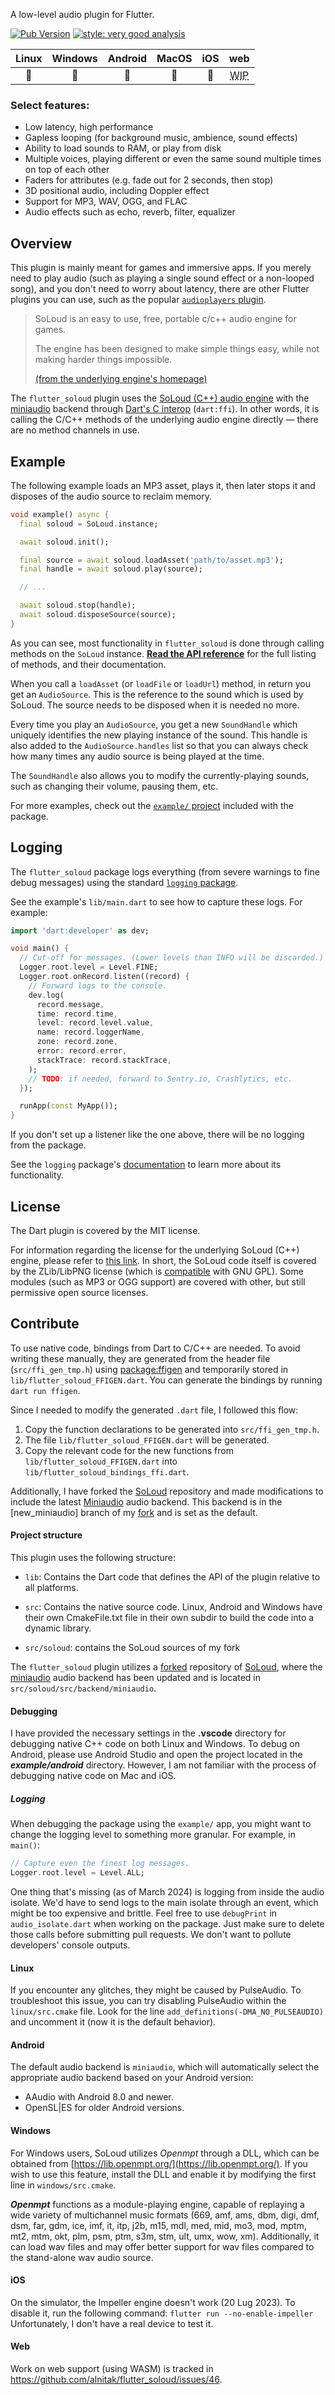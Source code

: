 A low-level audio plugin for Flutter.

[![Pub Version](https://img.shields.io/pub/v/flutter_soloud?logo=dart)](https://pub.dev/packages/flutter_soloud)
[![style: very good analysis](https://img.shields.io/badge/style-very_good_analysis-B22C89.svg)](https://pub.dev/packages/very_good_analysis)

|Linux|Windows|Android|MacOS|iOS|web|
|:-:|:-:|:-:|:-:|:-:|:-:|
|💙|💙|💙|💙|💙| <abbr title="Work in Progress">WIP</abbr> |

### Select features:

* Low latency, high performance
* Gapless looping (for background music, ambience, sound effects)
* Ability to load sounds to RAM, or play from disk
* Multiple voices, playing different or even the same sound 
  multiple times on top of each other
* Faders for attributes
  (e.g. fade out for 2 seconds, then stop)
* 3D positional audio, including Doppler effect
* Support for MP3, WAV, OGG, and FLAC
* Audio effects such as echo, reverb, filter, equalizer


## Overview

This plugin is mainly meant for games and immersive apps.
If you merely need to play audio (such as playing a single sound effect
or a non-looped song), and you don't need to worry about latency,
there are other Flutter plugins you can use, such as the popular
[`audioplayers` plugin](https://pub.dev/packages/audioplayers).

> SoLoud is an easy to use, free, portable c/c++ audio engine for games.
> 
> The engine has been designed to make simple things easy, 
> while not making harder things impossible.
> 
> [(from the underlying engine's homepage)](https://solhsa.com/soloud/index.html)

The `flutter_soloud` plugin uses the 
[SoLoud (C++) audio engine](https://solhsa.com/soloud/)
with the [miniaudio](https://miniaud.io/) backend
through [Dart's C interop](https://dart.dev/interop/c-interop) (`dart:ffi`).
In other words, it is calling the C/C++ methods of the underlying audio engine
directly — there are no method channels in use.


## Example

The following example loads an MP3 asset,
plays it, then later stops it 
and disposes of the audio source to reclaim memory.

```dart
void example() async {
  final soloud = SoLoud.instance;

  await soloud.init();

  final source = await soloud.loadAsset('path/to/asset.mp3');
  final handle = await soloud.play(source);

  // ...

  await soloud.stop(handle);
  await soloud.disposeSource(source);  
}
```

As you can see, most functionality in `flutter_soloud` is done through
calling methods on the `SoLoud` instance.
[**Read the API reference**](https://pub.dev/documentation/flutter_soloud/latest/flutter_soloud/SoLoud-class.html) 
for the full listing of methods, and their documentation. 

When you call a `loadAsset` (or `loadFile` or `loadUrl`) method, 
in return you get an `AudioSource`. This is the reference to the sound 
which is used by SoLoud. 
The source needs to be disposed when it is needed no more. 

Every time you play an `AudioSource`, you get a new `SoundHandle`
which uniquely identifies the new playing instance of the sound.
This handle is also added to the `AudioSource.handles` list so that you can
always check how many times any audio source is being played at the time.

The `SoundHandle` also allows you to modify the currently-playing sounds,
such as changing their volume, pausing them, etc.

For more examples, check out the 
[`example/` project](https://github.com/alnitak/flutter_soloud/tree/main/example)
included with the package.


## Logging

The `flutter_soloud` package logs everything
(from severe warnings to fine debug messages) using the standard 
[`logging` package](https://pub.dev/packages/logging).

See the example's `lib/main.dart` to see how to capture these logs.
For example:

```dart
import 'dart:developer' as dev;

void main() {
  // Cut-off for messages. (Lower levels than INFO will be discarded.)
  Logger.root.level = Level.FINE;
  Logger.root.onRecord.listen((record) {
    // Forward logs to the console.
    dev.log(
      record.message,
      time: record.time,
      level: record.level.value,
      name: record.loggerName,
      zone: record.zone,
      error: record.error,
      stackTrace: record.stackTrace,
    );
    // TODO: if needed, forward to Sentry.io, Crashlytics, etc.
  });

  runApp(const MyApp());
}
```

If you don't set up a listener like the one above, there will be no logging
from the package.

See the `logging` package's [documentation](https://pub.dev/packages/logging)
to learn more about its functionality.


## License

The Dart plugin is covered by the MIT license.

For information regarding the license for the underlying SoLoud (C++) engine, 
please refer to [this link](https://solhsa.com/soloud/legal.html).
In short, the SoLoud code itself is covered by
the ZLib/LibPNG license
(which is [compatible](https://en.wikipedia.org/wiki/Zlib_License) with GNU GPL).
Some modules (such as MP3 or OGG support) are covered with other, but still
permissive open source licenses.


## Contribute

To use native code, bindings from Dart to C/C++ are needed. To avoid writing these manually, they are generated from the header file (`src/ffi_gen_tmp.h`) using [package:ffigen](https://pub.dev/packages/ffigen) and temporarily stored in `lib/flutter_soloud_FFIGEN.dart`. You can generate the bindings by running `dart run ffigen`.

Since I needed to modify the generated `.dart` file, I followed this flow:
1. Copy the function declarations to be generated into `src/ffi_gen_tmp.h`.
2. The file `lib/flutter_soloud_FFIGEN.dart` will be generated.
3. Copy the relevant code for the new functions from `lib/flutter_soloud_FFIGEN.dart` into `lib/flutter_soloud_bindings_ffi.dart`.

Additionally, I have forked the [SoLoud](https://github.com/jarikomppa/soloud) repository and made modifications to include the latest [Miniaudio](https://github.com/mackron/miniaudio) audio backend. This backend is in the [new_miniaudio] branch of my [fork](https://github.com/alnitak/soloud) and is set as the default.

#### Project structure

This plugin uses the following structure:

* `lib`: Contains the Dart code that defines the API of the plugin relative to all platforms.

* `src`: Contains the native source code. Linux, Android and Windows have their own CmakeFile.txt file in their own subdir to build the code into a dynamic library.

* `src/soloud`: contains the SoLoud sources of my fork

The `flutter_soloud` plugin utilizes a [forked](https://github.com/alnitak/soloud)
repository of [SoLoud](https://github.com/jarikomppa/soloud),
where the [miniaudio](https://github.com/mackron/miniaudio) audio backend has been updated and
is located in `src/soloud/src/backend/miniaudio`.

#### Debugging

I have provided the necessary settings in the **.vscode** directory for debugging native C++ code on both Linux and Windows. To debug on Android, please use Android Studio and open the project located in the ***example/android*** directory. However, I am not familiar with the process of debugging native code on Mac and iOS.

##### Logging

When debugging the package using the `example/` app, you might want to change
the logging level to something more granular. For example, in `main()`:

```dart
// Capture even the finest log messages.
Logger.root.level = Level.ALL;
```

One thing that's missing (as of March 2024) is logging 
from inside the audio isolate. 
We'd have to send logs to the main isolate through an event, 
which might be too expensive and brittle. 
Feel free to use `debugPrint` in `audio_isolate.dart` 
when working on the package. 
Just make sure to delete those calls before submitting pull requests.
We don't want to pollute developers' console outputs.

#### Linux

If you encounter any glitches, they might be caused by PulseAudio. To troubleshoot this issue, you can try disabling PulseAudio within the `linux/src.cmake` file. Look for the line `add_definitions(-DMA_NO_PULSEAUDIO)` and uncomment it (now it is the default behavior).

#### Android

The default audio backend is `miniaudio`, which will automatically select the appropriate audio backend based on your Android version:
- AAudio with Android 8.0 and newer.
- OpenSL|ES for older Android versions.

#### Windows

For Windows users, SoLoud utilizes *Openmpt* through a DLL, which can be obtained from [https://lib.openmpt.org/](https://lib.openmpt.org/). If you wish to use this feature, install the DLL and enable it by modifying the first line in `windows/src.cmake`.

***Openmpt*** functions as a module-playing engine, capable of replaying a wide variety of multichannel music formats (669, amf, ams, dbm, digi, dmf, dsm, far, gdm, ice, imf, it, itp, j2b, m15, mdl, med, mid, mo3, mod, mptm, mt2, mtm, okt, plm, psm, ptm, s3m, stm, ult, umx, wow, xm). Additionally, it can load wav files and may offer better support for wav files compared to the stand-alone wav audio source.

#### iOS
On the simulator, the Impeller engine doesn't work (20 Lug 2023). To disable it, run the following command:
`flutter run --no-enable-impeller`
Unfortunately, I don't have a real device to test it.

#### Web

Work on web support (using WASM) is tracked in
https://github.com/alnitak/flutter_soloud/issues/46.

